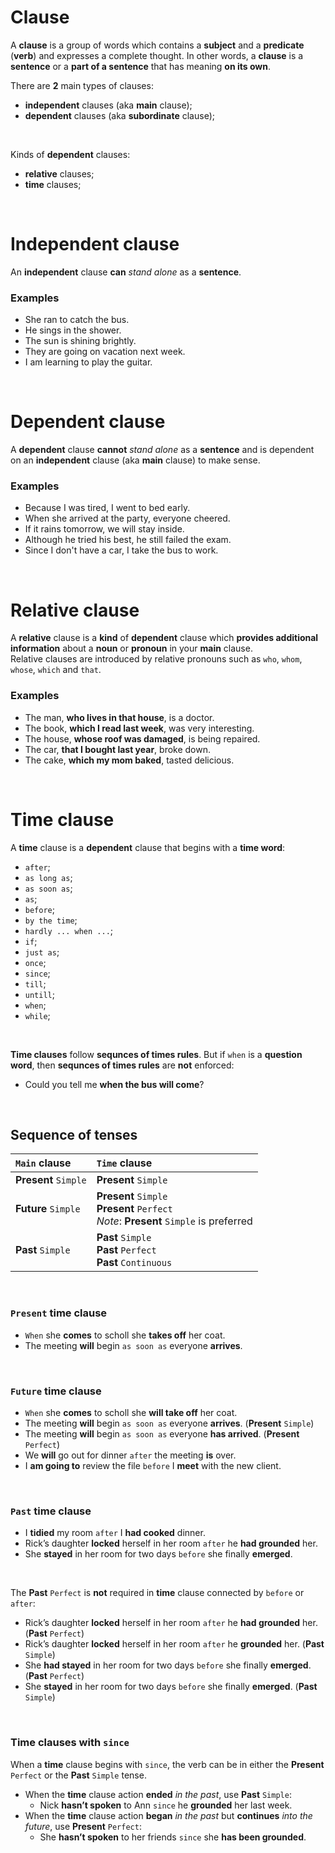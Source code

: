 # Clause
A **clause** is a group of words which contains a **subject** and a **predicate** (**verb**) and expresses a complete thought. In other words, a **clause** is a **sentence** or a **part of a sentence** that has meaning **on its own**.<br>

There are **2** main types of clauses:
- **independent** clauses (aka **main** clause);
- **dependent** clauses (aka **subordinate** clause);

<br>

Kinds of **dependent** clauses:
- **relative** clauses;
- **time** clauses;

<br>

# Independent clause
An **independent** clause **can** *stand alone* as a **sentence**.<br>

### Examples
- She ran to catch the bus.
- He sings in the shower.
- The sun is shining brightly.
- They are going on vacation next week.
- I am learning to play the guitar.

<br>

# Dependent clause
A **dependent** clause **cannot** *stand alone* as a **sentence** and is dependent on an **independent** clause (aka **main** clause) to make sense.<br>

### Examples
- Because I was tired, I went to bed early.
- When she arrived at the party, everyone cheered.
- If it rains tomorrow, we will stay inside.
- Although he tried his best, he still failed the exam.
- Since I don't have a car, I take the bus to work.

<br>

# Relative clause
A **relative** clause is a **kind** of **dependent** clause which **provides additional information** about a **noun** or **pronoun** in your **main** clause.<br>
Relative clauses are introduced by relative pronouns such as `who`, `whom`, `whose`, `which` and `that`.<br>

### Examples
- The man, **who lives in that house**, is a doctor.
- The book, **which I read last week**, was very interesting.
- The house, **whose roof was damaged**, is being repaired.
- The car, **that I bought last year**, broke down.
- The cake, **which my mom baked**, tasted delicious.

<br>

# Time clause
A **time** clause is a **dependent** clause that begins with a **time word**:
- `after`;
- `as long as`;
- `as soon as`;
- `as`;
- `before`;
- `by the time`;
- `hardly ... when ...`;
- `if`;
- `just as`;
- `once`;
- `since`;
- `till`;
- `untill`;
- `when`;
- `while`;

<br>

**Time clauses** follow **sequnces of times rules**. But if `when` is a **question word**, then **sequnces of times rules** are **not** enforced:
- Could you tell me **when the bus will come**?

<br>

## Sequence of tenses
|`Main` clause|`Time` clause|
|:--------------|:--------------|
|**Present** `Simple`|**Present** `Simple`|
|**Future** `Simple`|**Present** `Simple`<br>**Present** `Perfect`<br>*Note*: **Present** `Simple` is preferred|
|**Past** `Simple`|**Past** `Simple`<br>**Past** `Perfect`<br>**Past** `Continuous`|

<br>

### `Present` time clause
- `When` she **comes** to scholl she **takes off** her coat.
- The meeting **will** begin `as soon as` everyone **arrives**. 

<br>

### `Future` time clause
- `When` she **comes** to scholl she **will take off** her coat.
- The meeting **will** begin `as soon as` everyone **arrives**.     (**Present** `Simple`)
- The meeting **will** begin `as soon as` everyone **has arrived**. (**Present** `Perfect`)
- We **will** go out for dinner `after` the meeting **is** over.
- I **am going to** review the file `before` I **meet** with the new client.

<br>

### `Past` time clause
- I **tidied** my room `after` I **had cooked** dinner.
- Rick’s daughter **locked** herself in her room `after` he **had grounded** her.
- She **stayed** in her room for two days `before` she finally **emerged**.

<br>

The **Past** `Perfect` is **not** required in **time** clause connected by `before` or `after`:
- Rick’s daughter **locked** herself in her room `after` he **had grounded** her.  (**Past** `Perfect`)
- Rick’s daughter **locked** herself in her room `after` he **grounded** her.      (**Past** `Simple`)
- She **had stayed** in her room for two days `before` she finally **emerged**.    (**Past** `Perfect`)
- She **stayed** in her room for two days `before` she finally **emerged**.        (**Past** `Simple`)

<br>

### Time clauses with `since`
When a **time** clause begins with `since`, the verb can be in either the **Present** `Perfect` or the **Past** `Simple` tense.<br>

- When the **time** clause action **ended** *in the past*, use **Past** `Simple`:
  - Nick **hasn’t spoken** to Ann `since` he **grounded** her last week.
- When the **time** clause action **began** *in the past* but **continues** *into the future*, use **Present** `Perfect`:
  - She **hasn’t spoken** to her friends `since` she **has been grounded**.
